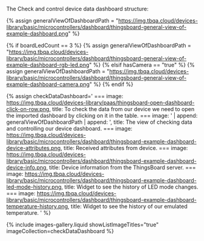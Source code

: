 
The Check and control device data dashboard structure:  

{% assign generalViewOfDashboardPath = "https://img.tbqa.cloud/devices-library/basic/microcontrollers/dashboard/thingsboard-general-view-of-example-dashboard.png" %}

{% if boardLedCount == 3 %}
{% assign generalViewOfDashboardPath = "https://img.tbqa.cloud/devices-library/basic/microcontrollers/dashboard/thingsboard-general-view-of-example-dashboard-rgb-led.png" %}
{% elsif hasCamera == "true" %}
{% assign generalViewOfDashboardPath = "https://img.tbqa.cloud/devices-library/basic/microcontrollers/dashboard/thingsboard-general-view-of-example-dashboard-camera.png" %}
{% endif %}

{% assign checkDataDashboard='
    ===
        image: https://img.tbqa.cloud/devices-library/paas/thingsboard-open-dashboard-click-on-row.png,
        title: To check the data from our device we need to open the imported dashboard by clicking on it in the table.
    ===
        image: ' | append: generalViewOfDashboardPath | append: ',
        title: The view of checking data and controlling our device dashboard.
    ===
        image: https://img.tbqa.cloud/devices-library/basic/microcontrollers/dashboard/thingsboard-example-dashboard-device-attributes.png,
        title: Received attributes from device.
    ===
        image: https://img.tbqa.cloud/devices-library/basic/microcontrollers/dashboard/thingsboard-example-dashboard-device-info.png,
        title: Device information from the ThingsBoard server.
    ===
        image: https://img.tbqa.cloud/devices-library/basic/microcontrollers/dashboard/thingsboard-example-dashboard-led-mode-history.png,
        title: Widget to see the history of LED mode changes.
    ===
        image: https://img.tbqa.cloud/devices-library/basic/microcontrollers/dashboard/thingsboard-example-dashboard-temperature-history.png,
        title: Widget to see the history of our emulated temperature.
'
%}

{% include images-gallery.liquid showListImageTitles="true" imageCollection=checkDataDashboard %}
